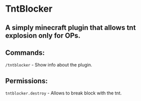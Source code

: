 # TntBlocker
## A simply minecraft plugin that allows tnt explosion only for OPs.

## Commands:

`/tntblocker` - Show info about the plugin.

## Permissions:

`tntblocker.destroy` - Allows to break block with the tnt.
